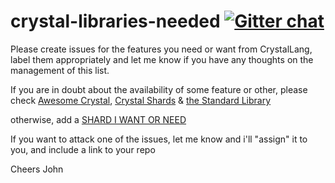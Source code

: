 # crystal-libraries-needed [![Gitter chat](https://badges.gitter.im/gitterHQ/gitter.png)](https://gitter.im/crystal-libraries-needed/Lobby)

Please create issues for the features you need or want from CrystalLang, label them appropriately and let me know if you have any thoughts on the management of this list.

If you are in doubt about the availability of some feature or other, please check
[Awesome Crystal](https://github.com/veelenga/awesome-crystal), [Crystal Shards](http://crystalshards.xyz) & [the Standard Library](https://crystal-lang.org/api/0.22.0/)

otherwise, add a [SHARD I WANT OR NEED](https://github.com/johnjansen/crystal-libraries-needed/issues)

If you want to attack one of the issues, let me know and i'll "assign" it to you, and include a link to your repo

Cheers John
